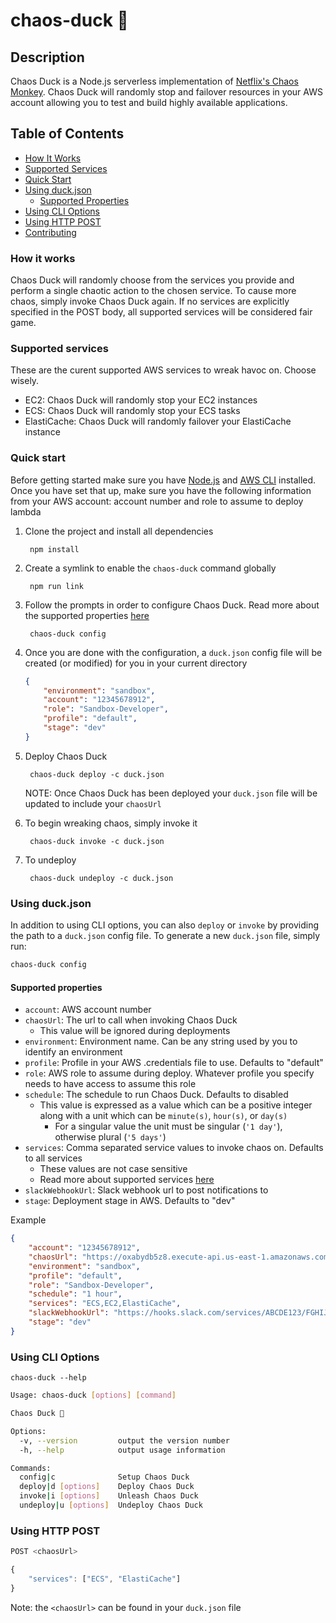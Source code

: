 # chaos-duck 🦆

## Description

Chaos Duck is a Node.js serverless implementation of [Netflix's Chaos Monkey](https://github.com/Netflix/chaosmonkey). Chaos Duck will randomly stop and failover resources in your AWS account allowing you to test and build highly available applications.

## Table of Contents
- [How It Works](#how-it-works)
- [Supported Services](#supported-services)
- [Quick Start](#quick-start)
- [Using duck.json](#using-duck.json)
    - [Supported Properties](#supported-properties)
- [Using CLI Options](#using-cli-options)
- [Using HTTP POST](#using-http-post)
- [Contributing](CONTRIBUTING.md)

### How it works

Chaos Duck will randomly choose from the services you provide and perform a single chaotic action to the chosen service. To cause more chaos, simply invoke Chaos Duck again. If no services are explicitly specified in the POST body, all supported services will be considered fair game.

### Supported services

These are the curent supported AWS services to wreak havoc on. Choose wisely.

- EC2: Chaos Duck will randomly stop your EC2 instances
- ECS: Chaos Duck will randomly stop your ECS tasks
- ElastiCache: Chaos Duck will randomly failover your ElastiCache instance

### Quick start

Before getting started make sure you have [Node.js](https://nodejs.org) and [AWS CLI](https://docs.aws.amazon.com/cli/latest/userguide/cli-chap-install.html) installed. Once you have set that up, make sure you have the following information from your AWS account: account number and role to assume to deploy lambda

1. Clone the project and install all dependencies

        npm install

2. Create a symlink to enable the `chaos-duck` command globally

        npm run link

3. Follow the prompts in order to configure Chaos Duck. Read more about the supported properties [here](#supported-properties)

        chaos-duck config

4. Once you are done with the configuration, a `duck.json` config file will be created (or modified) for you in your current directory

    ```json
    {
        "environment": "sandbox",
        "account": "12345678912",
        "role": "Sandbox-Developer",
        "profile": "default",
        "stage": "dev"
    }
    ```

5. Deploy Chaos Duck

        chaos-duck deploy -c duck.json

    NOTE: Once Chaos Duck has been deployed your `duck.json` file will be updated to include your `chaosUrl`

5. To begin wreaking chaos, simply invoke it

        chaos-duck invoke -c duck.json

6. To undeploy

        chaos-duck undeploy -c duck.json

### Using duck.json

In addition to using CLI options, you can also `deploy` or `invoke` by providing the path to a `duck.json` config file. To generate a new `duck.json` file, simply run: 

```sh
chaos-duck config
```

#### Supported properties

- `account`: AWS account number
- `chaosUrl`: The url to call when invoking Chaos Duck
    - This value will be ignored during deployments
- `environment`: Environment name. Can be any string used by you to identify an environment
- `profile`: Profile in your AWS .credentials file to use. Defaults to "default"
- `role`: AWS role to assume during deploy. Whatever profile you specify needs to have access to assume this role
- `schedule`: The schedule to run Chaos Duck. Defaults to disabled
    - This value is expressed as a value which can be a positive integer along with a unit which can be `minute(s)`, `hour(s)`, or `day(s)`
        - For a singular value the unit must be singular (`'1 day'`), otherwise plural (`'5 days'`)
- `services`: Comma separated service values to invoke chaos on. Defaults to all services
    - These values are not case sensitive
    - Read more about supported services [here](#supported-services)
- `slackWebhookUrl`: Slack webhook url to post notifications to
- `stage`: Deployment stage in AWS. Defaults to "dev"

Example

```json
{
    "account": "12345678912",
    "chaosUrl": "https://oxabydb5z8.execute-api.us-east-1.amazonaws.com/dev/chaos",
    "environment": "sandbox",
    "profile": "default",
    "role": "Sandbox-Developer",
    "schedule": "1 hour",
    "services": "ECS,EC2,ElastiCache",
    "slackWebhookUrl": "https://hooks.slack.com/services/ABCDE123/FGHIJK456/laduhgfa98u234234",
    "stage": "dev"
}
```

### Using CLI Options

`chaos-duck --help`

```sh
Usage: chaos-duck [options] [command]

Chaos Duck 🦆

Options:
  -v, --version         output the version number
  -h, --help            output usage information

Commands:
  config|c              Setup Chaos Duck
  deploy|d [options]    Deploy Chaos Duck
  invoke|i [options]    Unleash Chaos Duck
  undeploy|u [options]  Undeploy Chaos Duck
```

### Using HTTP POST

```js
POST <chaosUrl>

{
    "services": ["ECS", "ElastiCache"]
}
```

Note: the `<chaosUrl>` can be found in your `duck.json` file